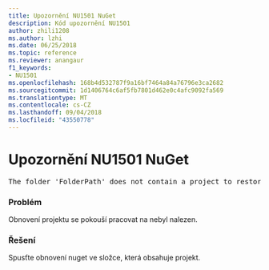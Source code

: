 ```yaml
---
title: Upozornění NU1501 NuGet
description: Kód upozornění NU1501
author: zhili1208
ms.author: lzhi
ms.date: 06/25/2018
ms.topic: reference
ms.reviewer: anangaur
f1_keywords:
- NU1501
ms.openlocfilehash: 168b4d532787f9a16bf7464a84a76796e3ca2682
ms.sourcegitcommit: 1d1406764c6af5fb7801d462e0c4afc9092fa569
ms.translationtype: MT
ms.contentlocale: cs-CZ
ms.lasthandoff: 09/04/2018
ms.locfileid: "43550778"
---
```

# <a name="nuget-warning-nu1501"></a>Upozornění NU1501 NuGet

<pre>The folder 'FolderPath' does not contain a project to restore.</pre>


### <a name="issue"></a>Problém
Obnovení projektu se pokouší pracovat na nebyl nalezen. 

### <a name="solution"></a>Řešení
Spusťte obnovení nuget ve složce, která obsahuje projekt. 
